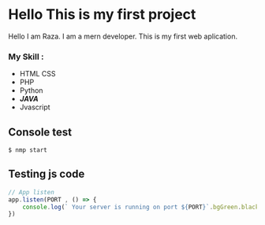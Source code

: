 # Hello This is my **first** project

Hello I am Raza. I am a mern developer. This is my first web aplication.

### My Skill :

* HTML CSS 
* PHP 
* Python
* ***JAVA***
* Jvascript

## Console test

```console
$ nmp start
```
## Testing js code

```js
// App listen 
app.listen(PORT , () => {
    console.log(` Your server is running on port ${PORT}`.bgGreen.black);
})
```





